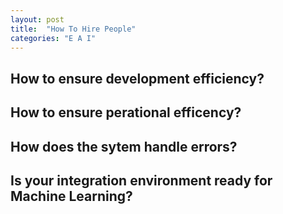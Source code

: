 ```yaml
---
layout: post
title:  "How To Hire People"
categories: "E A I"
---
```


## How to ensure development efficiency?

## How to ensure perational efficency?

## How does the sytem handle errors?

## Is your integration environment ready for Machine Learning?


